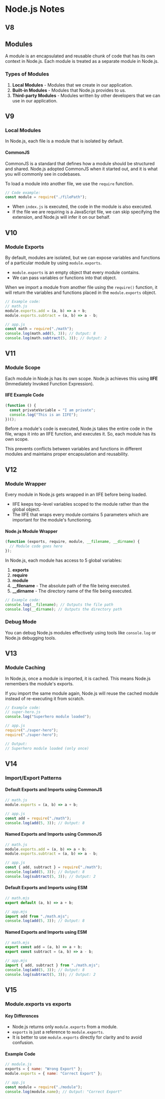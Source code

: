 # Node.js Notes

## V8

## Modules

A module is an encapsulated and reusable chunk of code that has its own context in Node.js. Each module is treated as a separate module in Node.js.

### Types of Modules

1. **Local Modules** - Modules that we create in our application.
2. **Built-in Modules** - Modules that Node.js provides to us.
3. **Third-party Modules** - Modules written by other developers that we can use in our application.

## V9

### Local Modules

In Node.js, each file is a module that is isolated by default.

#### CommonJS

CommonJS is a standard that defines how a module should be structured and shared. Node.js adopted CommonJS when it started out, and it is what you will commonly see in codebases.

To load a module into another file, we use the `require` function.

```javascript
// Code example:
const module = require("./filePath");
```

- When `index.js` is executed, the code in the module is also executed.
- If the file we are requiring is a JavaScript file, we can skip specifying the extension, and Node.js will infer it on our behalf.

## V10

### Module Exports

By default, modules are isolated, but we can expose variables and functions of a particular module by using `module.exports`.

- `module.exports` is an empty object that every module contains.
- We can pass variables or functions into that object.

When we import a module from another file using the `require()` function, it will return the variables and functions placed in the `module.exports` object.

```javascript
// Example code:
// math.js
module.exports.add = (a, b) => a + b;
module.exports.subtract = (a, b) => a - b;

// app.js
const math = require("./math");
console.log(math.add(5, 3)); // Output: 8
console.log(math.subtract(5, 3)); // Output: 2
```

## V11

### Module Scope

Each module in Node.js has its own scope. Node.js achieves this using **IIFE** (Immediately Invoked Function Expression).

#### IIFE Example Code

```javascript
(function () {
  const privateVariable = "I am private";
  console.log("This is an IIFE");
})();
```

Before a module's code is executed, Node.js takes the entire code in the file, wraps it into an IIFE function, and executes it. So, each module has its own scope.

This prevents conflicts between variables and functions in different modules and maintains proper encapsulation and reusability.

## V12

### Module Wrapper

Every module in Node.js gets wrapped in an IIFE before being loaded.

- IIFE keeps top-level variables scoped to the module rather than the global object.
- The IIFE that wraps every module contains 5 parameters which are important for the module's functioning.

#### Node.js Module Wrapper

```javascript
(function (exports, require, module, __filename, __dirname) {
  // Module code goes here
});
```

In Node.js, each module has access to 5 global variables:

1. **exports**
2. **require**
3. **module**
4. **\_\_filename** - The absolute path of the file being executed.
5. **\_\_dirname** - The directory name of the file being executed.

```javascript
// Example code:
console.log(__filename); // Outputs the file path
console.log(__dirname); // Outputs the directory path
```

### Debug Mode

You can debug Node.js modules effectively using tools like `console.log` or Node.js debugging tools.

## V13

### Module Caching

In Node.js, once a module is imported, it is cached. This means Node.js remembers the module's exports.

If you import the same module again, Node.js will reuse the cached module instead of re-executing it from scratch.

```javascript
// Example code:
// super-hero.js
console.log("Superhero module loaded");

// app.js
require("./super-hero");
require("./super-hero");

// Output:
// Superhero module loaded (only once)
```

## V14

### Import/Export Patterns

#### Default Exports and Imports using CommonJS

```javascript
// math.js
module.exports = (a, b) => a + b;

// app.js
const add = require("./math");
console.log(add(5, 3)); // Output: 8
```

#### Named Exports and Imports using CommonJS

```javascript
// math.js
module.exports.add = (a, b) => a + b;
module.exports.subtract = (a, b) => a - b;

// app.js
const { add, subtract } = require("./math");
console.log(add(5, 3)); // Output: 8
console.log(subtract(5, 3)); // Output: 2
```

#### Default Exports and Imports using ESM

```javascript
// math.mjs
export default (a, b) => a + b;

// app.mjs
import add from "./math.mjs";
console.log(add(5, 3)); // Output: 8
```

#### Named Exports and Imports using ESM

```javascript
// math.mjs
export const add = (a, b) => a + b;
export const subtract = (a, b) => a - b;

// app.mjs
import { add, subtract } from "./math.mjs";
console.log(add(5, 3)); // Output: 8
console.log(subtract(5, 3)); // Output: 2
```

## V15

### Module.exports vs exports

#### Key Differences

- Node.js returns only `module.exports` from a module.
- `exports` is just a reference to `module.exports`.
- It is better to use `module.exports` directly for clarity and to avoid confusion.

#### Example Code

```javascript
// module.js
exports = { name: "Wrong Export" };
module.exports = { name: "Correct Export" };

// app.js
const module = require("./module");
console.log(module.name); // Output: "Correct Export"
```
